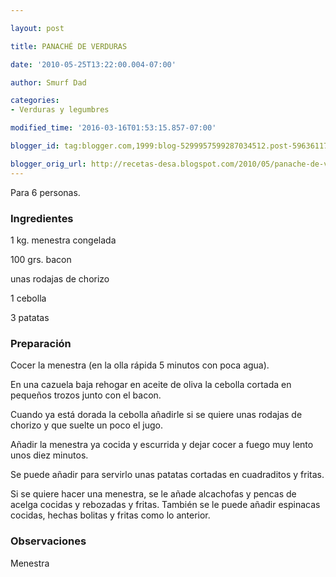 ```yaml
---

layout: post

title: PANACHÉ DE VERDURAS

date: '2010-05-25T13:22:00.004-07:00'

author: Smurf Dad

categories:
- Verduras y legumbres

modified_time: '2016-03-16T01:53:15.857-07:00'

blogger_id: tag:blogger.com,1999:blog-5299957599287034512.post-5963611738765936265

blogger_orig_url: http://recetas-desa.blogspot.com/2010/05/panache-de-verduras.html
---
```


Para 6 personas.

<h3>Ingredientes</h3>

1 kg. menestra congelada

100 grs. bacon

unas rodajas de chorizo

1 cebolla

3 patatas

<h3>Preparación</h3>

Cocer la menestra (en la olla rápida 5 minutos con poca agua).

En una cazuela baja rehogar en aceite de oliva la cebolla cortada en pequeños trozos junto con el bacon.

Cuando ya está dorada la cebolla añadirle si se quiere unas rodajas de chorizo y que suelte un poco el jugo.

Añadir la menestra ya cocida y escurrida y dejar cocer a fuego muy lento unos diez minutos.

Se puede añadir para servirlo unas patatas cortadas en cuadraditos y fritas.

Si se quiere hacer una menestra, se le añade alcachofas y pencas de acelga cocidas y rebozadas y fritas. También se le puede añadir espinacas cocidas, hechas bolitas y fritas como lo anterior.

<h3>Observaciones</h3>

Menestra